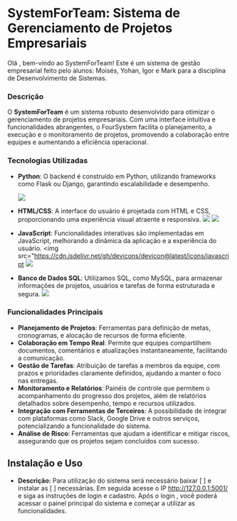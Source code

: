 # SystemForTeam: Sistema de Gerenciamento de Projetos Empresariais
Olá , bem-vindo ao SystemForTeam! Este é um sistema de gestão empresarial feito pelo alunos: Moisés, Yohan, Igor e Mark para a disciplina de Desenvolvimento de Sistemas.
### Descrição

O **SystemForTeam** é um sistema robusto desenvolvido para otimizar o gerenciamento de projetos empresariais. Com uma interface intuitiva e funcionalidades abrangentes, o FourSystem facilita o planejamento, a execução e o monitoramento de projetos, promovendo a colaboração entre equipes e aumentando a eficiência operacional.

### Tecnologias Utilizadas

- **Python**: O backend é construído em Python, utilizando frameworks como Flask ou Django, garantindo escalabilidade e desempenho.
        
    <img src="https://cdn.jsdelivr.net/gh/devicons/devicon@latest/icons/python/python-original.svg" />
          
- **HTML/CSS**: A interface do usuário é projetada com HTML e CSS, proporcionando uma experiência visual atraente e responsiva.
    <img src="https://cdn.jsdelivr.net/gh/devicons/devicon@latest/icons/html5/html5-original.svg" />
    <img src="https://cdn.jsdelivr.net/gh/devicons/devicon@latest/icons/css3/css3-original-wordmark.svg" />
- **JavaScript**: Funcionalidades interativas são implementadas em JavaScript, melhorando a dinâmica da aplicação e a experiência do usuário.
    <img src="https://cdn.jsdelivr.net/gh/devicons/devicon@latest/icons/javascript
    <img src="https://cdn.jsdelivr.net/gh/devicons/devicon@latest/icons/javascript/javascript-original.svg" />    
- **Banco de Dados SQL**: Utilizamos SQL, como MySQL, para armazenar informações de projetos, usuários e tarefas de forma estruturada e segura.
    <img src="https://cdn.jsdelivr.net/gh/devicons/devicon@latest/icons/mysql" />

### Funcionalidades Principais

- **Planejamento de Projetos**: Ferramentas para definição de metas, cronogramas, e alocação de recursos de forma eficiente.
- **Colaboração em Tempo Real**: Permite que equipes compartilhem documentos, comentários e atualizações instantaneamente, facilitando a comunicação.
- **Gestão de Tarefas**: Atribuição de tarefas a membros da equipe, com prazos e prioridades claramente definidos, ajudando a manter o foco nas entregas.
- **Monitoramento e Relatórios**: Painéis de controle que permitem o acompanhamento do progresso dos projetos, além de relatórios detalhados sobre desempenho, tempo e recursos utilizados.
- **Integração com Ferramentas de Terceiros**: A possibilidade de integrar com plataformas como Slack, Google Drive e outros serviços, potencializando a funcionalidade do sistema.
- **Análise de Risco**: Ferramentas que ajudam a identificar e mitigar riscos, assegurando que os projetos sejam concluídos com sucesso.


## Instalação e Uso
- **Descrição:**
Para utilização do sistema será necessário baixar [         ] e instalar as [         ] necessárias. Em seguida acesse o IP http://127.0.0.1:5001/ e siga as instruções de login e cadastro. Após o login , você poderá acessar o painel principal do sistema e começar a utilizar as funcionalidades.
